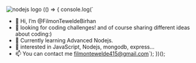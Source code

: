 ![nodejs logo](https://images.app.goo.gl/NvP11QS5csG7YUmu7)
(() => {
  console.log(`
  - 👋 Hi, I’m @FilmonTeweldeBirhan
  - 👀 looking for coding challenges! and of course sharing different ideas about coding:)
  - 🌱 Currently learning Advanced Nodejs.
  - 💞️ interested in JavaScript, Nodejs, mongodb, express...
  - 📫 You can contact me filmontewelde415@gmail.com`);
})();

